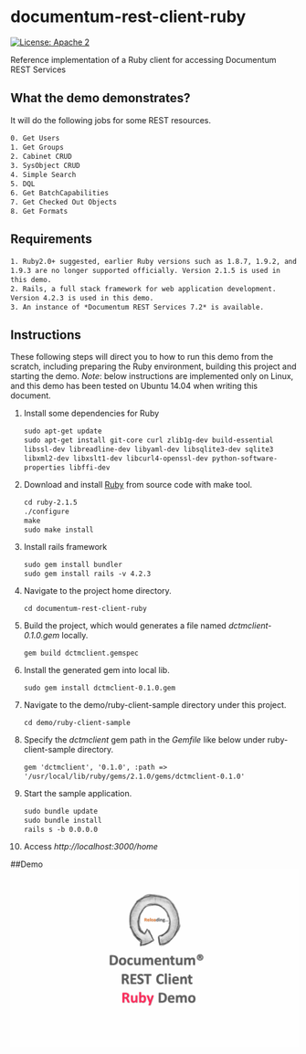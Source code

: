 # documentum-rest-client-ruby
[![License: Apache 2](https://img.shields.io/badge/license-Apache%202.0-brightgreen.svg)](http://www.apache.org/licenses/LICENSE-2.0)

Reference implementation of a Ruby client for accessing Documentum REST Services

## What the demo demonstrates?
It will do the following jobs for some REST resources.
```
0. Get Users
1. Get Groups
2. Cabinet CRUD
3. SysObject CRUD
4. Simple Search
5. DQL 
6. Get BatchCapabilities
7. Get Checked Out Objects
8. Get Formats
```

## Requirements
```
1. Ruby2.0+ suggested, earlier Ruby versions such as 1.8.7, 1.9.2, and 1.9.3 are no longer supported officially. Version 2.1.5 is used in this demo.
2. Rails, a full stack framework for web application development. Version 4.2.3 is used in this demo.
3. An instance of *Documentum REST Services 7.2* is available.
```

## Instructions  
These following steps will direct you to how to run this demo from the scratch, including preparing the Ruby environment, building this project and starting the demo.
*Note*: below instructions are implemented only on Linux, and this demo has been tested on Ubuntu 14.04 when writing this document. 

1. Install some dependencies for Ruby
    ```
    sudo apt-get update
    sudo apt-get install git-core curl zlib1g-dev build-essential libssl-dev libreadline-dev libyaml-dev libsqlite3-dev sqlite3 libxml2-dev libxslt1-dev libcurl4-openssl-dev python-software-properties libffi-dev
    ```
2. Download and install [Ruby](https://www.ruby-lang.org/en/downloads/) from source code with make tool.
    ```
    cd ruby-2.1.5
    ./configure
    make
    sudo make install
    ``` 
3. Install rails framework
    ```
    sudo gem install bundler
    sudo gem install rails -v 4.2.3
    ```
4. Navigate to the project home directory.
    ```
    cd documentum-rest-client-ruby 
    ```
5. Build the project, which would generates a file named *dctmclient-0.1.0.gem* locally.
    ```
    gem build dctmclient.gemspec
    ```
6. Install the generated gem into local lib.
    ```
    sudo gem install dctmclient-0.1.0.gem
    ``` 
7. Navigate to the demo/ruby-client-sample directory under this project.
    ```
    cd demo/ruby-client-sample
    ```
8. Specify the *dctmclient* gem path in the *Gemfile* like below under ruby-client-sample directory.
    ```
    gem 'dctmclient', '0.1.0', :path => '/usr/local/lib/ruby/gems/2.1.0/gems/dctmclient-0.1.0'
    ```
9. Start the sample application.

    ```
    sudo bundle update
    sudo bundle install
    rails s -b 0.0.0.0
    ```
    
10. Access *http://localhost:3000/home*

##Demo
<img src="demo/ruby-demo.gif" width="1000">

